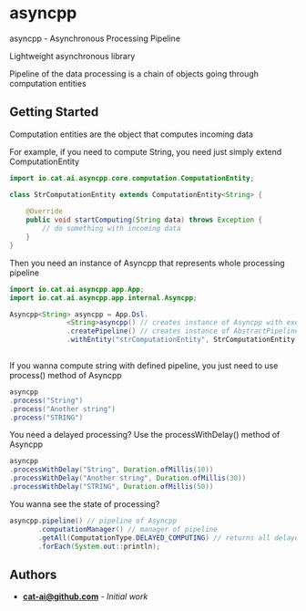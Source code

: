 # asyncpp
asyncpp - Asynchronous Processing Pipeline

Lightweight asynchronous library

Pipeline of the data processing is a chain of objects going through computation entities

## Getting Started
Computation entities are the object that computes incoming data

For example, if you need to compute String, you need just simply extend ComputationEntity

```java
import io.cat.ai.asyncpp.core.computation.ComputationEntity;

class StrComputationEntity extends ComputationEntity<String> { 
    
    @Override
    public void startComputing(String data) throws Exception {
        // do something with incoming data
    }
}
```

Then you need an instance of Asyncpp that represents whole processing pipeline

```java
import io.cat.ai.asyncpp.app.App;
import io.cat.ai.asyncpp.app.internal.Asyncpp;

Asyncpp<String> asyncpp = App.Dsl.
              <String>asyncpp() // creates instance of Asyncpp with executor
              .createPipeline() // creates instance of AbstractPipeline for Asyncpp
              .withEntity("strComputationEntity", StrComputationEntity::new) // adds to pipeline named entity and entity instance
             
```

If you wanna compute string with defined pipeline, you just need to use process() method of Asyncpp

```java
asyncpp
.process("String")
.process("Another string")
.process("STRING")
```

You need a delayed processing? Use the processWithDelay() method of Asyncpp
```java
asyncpp
.processWithDelay("String", Duration.ofMillis(10))
.processWithDelay("Another string", Duration.ofMillis(30))
.processWithDelay("STRING", Duration.ofMillis(50))
```

You wanna see the state of processing?

```java
asyncpp.pipeline() // pipeline of Asyncpp 
       .computationManager() // manager of pipeline
       .getAll(ComputationType.DELAYED_COMPUTING) // returns all delayed computations 
       .forEach(System.out::println);

```


## Authors

* **cat-ai@github.com** - *Initial work*